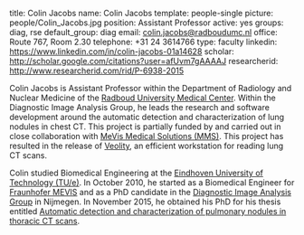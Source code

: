 title: Colin Jacobs
name: Colin Jacobs
template: people-single
picture: people/Colin_Jacobs.jpg
position: Assistant Professor
active: yes
groups: diag, rse
default_group: diag
email: colin.jacobs@radboudumc.nl
office: Route 767, Room 2.30
telephone: +31 24 3614766
type: faculty
linkedin: https://www.linkedin.com/in/colin-jacobs-01a14628
scholar: http://scholar.google.com/citations?user=afUvm7gAAAAJ
researcherid: http://www.researcherid.com/rid/P-6938-2015

Colin Jacobs is Assistant Professor within the Department of Radiology and Nuclear Medicine of the <a href="https://www.radboudumc.nl/">Radboud University Medical Center</a>. Within the Diagnostic Image Analysis Group, he leads the research and software development around the automatic detection and characterization of lung nodules in chest CT. This project is partially funded by and carried out in close collaboration with <a href="http://www.mevis.de">MeVis Medical Solutions (MMS)</a>. This project has resulted in the release of <a href="http://www.veolity.com">Veolity</a>, an efficient workstation for reading lung CT scans.</p><p> Colin studied Biomedical Engineering at the <a href="http://www.tue.nl">Eindhoven University of Technology (TU/e)</a>. In October 2010, he started as a Biomedical Engineer for <a href="http://www.mevis.fraunhofer.de/">Fraunhofer MEVIS</a> and as a PhD candidate in the <a href="http://diagnijmegen.nl">Diagnostic Image Analysis Group</a> in Nijmegen. In November 2015, he obtained his PhD for his thesis entitled <a href="http://www.diagnijmegen.nl/index.php/Publication?bibkey=Jaco15b">Automatic detection and characterization of pulmonary nodules in thoracic CT scans</a>.
